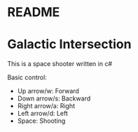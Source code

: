 # README #

# Galactic Intersection

This is a space shooter written in c#

Basic control:
- Up arrow/w: Forward
- Down arrow/s: Backward
- Right arrow/a: Right
- Left arrow/d: Left
- Space: Shooting
